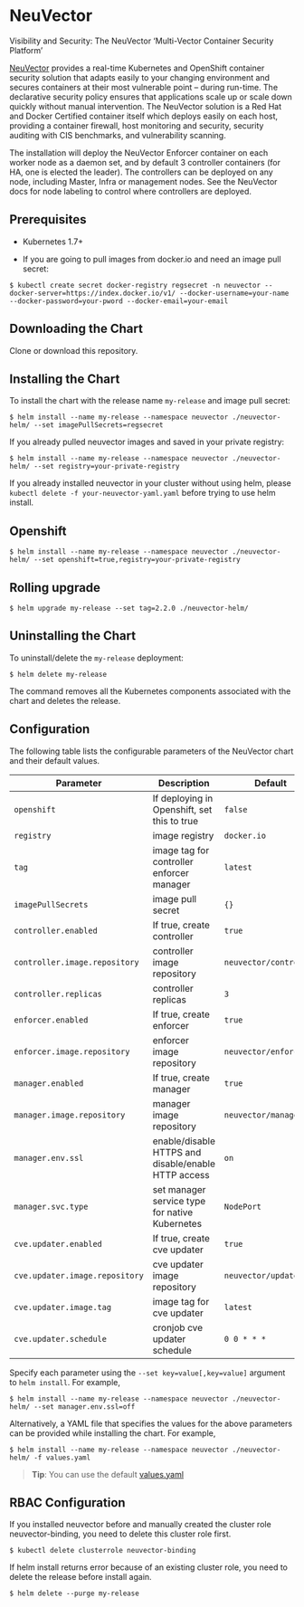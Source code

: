 # NeuVector

Visibility and Security: The NeuVector ‘Multi-Vector Container Security Platform’

[NeuVector](https://neuvector.com) provides a real-time Kubernetes and OpenShift container security solution that adapts easily to your changing environment and secures containers at their most vulnerable point – during run-time. The declarative security policy ensures that applications scale up or scale down quickly without manual intervention. The NeuVector solution is a Red Hat and Docker Certified container itself which deploys easily on each host, providing a container firewall, host monitoring and security, security auditing with CIS benchmarks, and vulnerability scanning.

The installation will deploy the NeuVector Enforcer container on each worker node as a daemon set, and by default 3 controller containers (for HA, one is elected the leader). The controllers can be deployed on any node, including Master, Infra or management nodes. See the NeuVector docs for node labeling to control where controllers are deployed.

## Prerequisites

- Kubernetes 1.7+

- If you are going to pull images from docker.io and need an image pull secret:

```console
$ kubectl create secret docker-registry regsecret -n neuvector --docker-server=https://index.docker.io/v1/ --docker-username=your-name --docker-password=your-pword --docker-email=your-email
```

## Downloading the Chart

Clone or download this repository.

## Installing the Chart

To install the chart with the release name `my-release` and image pull secret:

```console
$ helm install --name my-release --namespace neuvector ./neuvector-helm/ --set imagePullSecrets=regsecret
```

If you already pulled neuvector images and saved in your private registry:

```console
$ helm install --name my-release --namespace neuvector ./neuvector-helm/ --set registry=your-private-registry
```

If you already installed neuvector in your cluster without using helm, please `kubectl delete -f your-neuvector-yaml.yaml` before trying to use helm install.

## Openshift

```console
$ helm install --name my-release --namespace neuvector ./neuvector-helm/ --set openshift=true,registry=your-private-registry
```

## Rolling upgrade

```console
$ helm upgrade my-release --set tag=2.2.0 ./neuvector-helm/
```

## Uninstalling the Chart

To uninstall/delete the `my-release` deployment:

```console
$ helm delete my-release
```

The command removes all the Kubernetes components associated with the chart and deletes the release.

## Configuration

The following table lists the configurable parameters of the NeuVector chart and their default values.

Parameter | Description | Default
--------- | ----------- | -------
`openshift` | If deploying in Openshift, set this to true | `false`
`registry` | image registry | `docker.io`
`tag` | image tag for controller enforcer manager | `latest`
`imagePullSecrets` | image pull secret | `{}`
`controller.enabled` | If true, create controller | `true`
`controller.image.repository` | controller image repository | `neuvector/controller`
`controller.replicas` | controller replicas | `3`
`enforcer.enabled` | If true, create enforcer | `true`
`enforcer.image.repository` | enforcer image repository | `neuvector/enforcer`
`manager.enabled` | If true, create manager | `true`
`manager.image.repository` | manager image repository | `neuvector/manager`
`manager.env.ssl` | enable/disable HTTPS and disable/enable HTTP access  | `on`
`manager.svc.type` | set manager service type for native Kubernetes | `NodePort`
`cve.updater.enabled` | If true, create cve updater | `true`
`cve.updater.image.repository` | cve updater image repository | `neuvector/updater`
`cve.updater.image.tag` | image tag for cve updater | `latest`
`cve.updater.schedule` | cronjob cve updater schedule | `0 0 * * *` |

Specify each parameter using the `--set key=value[,key=value]` argument to `helm install`. For example,

```console
$ helm install --name my-release --namespace neuvector ./neuvector-helm/ --set manager.env.ssl=off
```

Alternatively, a YAML file that specifies the values for the above parameters can be provided while installing the chart. For example,

```console
$ helm install --name my-release --namespace neuvector ./neuvector-helm/ -f values.yaml
```

> **Tip**: You can use the default [values.yaml](values.yaml)

## RBAC Configuration

If you installed neuvector before and manually created the cluster role neuvector-binding, you need to delete this cluster role first.

```console
$ kubectl delete clusterrole neuvector-binding
```

If helm install returns error because of an existing cluster role, you need to delete the release before install again.

```console
$ helm delete --purge my-release
```

